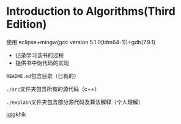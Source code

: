 # Introduction to Algorithms(Third Edition)  
使用 eclipse+mingw(gcc version 5.1.0(tdm64-1))+gdb(7.9.1)

- 记录学习该书的过程 
- 提供书中伪代码的实现


`README.md`包含目录（已有的） 

`./src`文件夹包含所有的源代码（c++） 

`./explain`文件夹包含部分源代码及算法解释（个人理解） 

jgjgkhik
